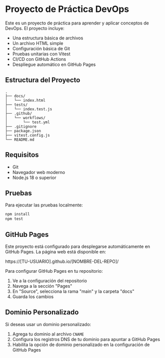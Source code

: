 # Proyecto de Práctica DevOps

Este es un proyecto de práctica para aprender y aplicar conceptos de DevOps. El proyecto incluye:

- Una estructura básica de archivos
- Un archivo HTML simple
- Configuración básica de Git
- Pruebas unitarias con Vitest
- CI/CD con GitHub Actions
- Despliegue automático en GitHub Pages

## Estructura del Proyecto

```
.
├── docs/
│   └── index.html
├── tests/
│   └── index.test.js
├── .github/
│   └── workflows/
│       └── test.yml
├── .gitignore
├── package.json
├── vitest.config.js
└── README.md
```

## Requisitos

- Git
- Navegador web moderno
- Node.js 18 o superior

## Pruebas

Para ejecutar las pruebas localmente:

```bash
npm install
npm test
```

## GitHub Pages

Este proyecto está configurado para desplegarse automáticamente en GitHub Pages. La página web está disponible en:

https://[TU-USUARIO].github.io/[NOMBRE-DEL-REPO]/

Para configurar GitHub Pages en tu repositorio:
1. Ve a la configuración del repositorio
2. Navega a la sección "Pages"
3. En "Source", selecciona la rama "main" y la carpeta "docs"
4. Guarda los cambios

## Dominio Personalizado

Si deseas usar un dominio personalizado:
1. Agrega tu dominio al archivo `CNAME`
2. Configura los registros DNS de tu dominio para apuntar a GitHub Pages
3. Habilita la opción de dominio personalizado en la configuración de GitHub Pages 